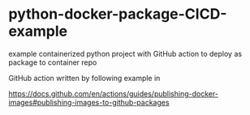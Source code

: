 # python-docker-package-CICD-example
example containerized python project with GitHub action to deploy as package to container repo


GitHub action written by following example in 

https://docs.github.com/en/actions/guides/publishing-docker-images#publishing-images-to-github-packages


